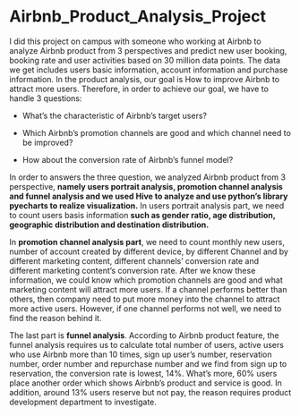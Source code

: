 # Airbnb_Product_Analysis_Project

I did this project on campus with someone who working at Airbnb to analyze Airbnb product from 3 perspectives and predict new user booking, booking rate and user activities based on 30 million data points.
The data we get includes users basic information, account information and purchase information. 
In the product analysis, our goal is How to improve Airbnb to attract more users. 
Therefore, in order to achieve our goal, we have to handle 3 questions:

- What’s the characteristic of Airbnb’s target users?

- Which Airbnb’s promotion channels are good and which channel need to be improved?

- How about the conversion rate of Airbnb’s funnel model?

In order to answers the three question, we analyzed Airbnb product from 3 perspective, __namely users portrait analysis, promotion channel analysis and funnel analysis and we used Hive to analyze and use python’s library pyecharts to realize visualization.__ 
In users portrait analysis part, we need to count users basis information __such as gender ratio, age distribution, geographic distribution and destination distribution.__

In __promotion channel analysis part__, we need to count monthly new users, number of account created by different device, by different Channel and by different marketing content, different channels’ conversion rate and different marketing content’s conversion rate. After we know these information, we could know which promotion channels are good and what marketing content will attract more users. If a channel performs better than others, then company need to put more money into the channel to attract more active users. However, if one channel performs not well, we need to find the reason behind it.

The last part is __funnel analysis__. According to Airbnb product feature, the funnel analysis requires us to calculate total number of users, active users who use Airbnb more than 10 times, sign up user’s number, reservation number, order number and repurchase number and we find from sign up to reservation, the conversion rate is lowest, 14%. What’s more, 60% users place another order which shows Airbnb’s product and service is good. In addition, around 13% users reserve but not pay, the reason requires product development department to investigate. 
